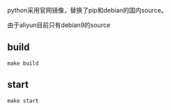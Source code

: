 
python采用官网镜像，替换了pip和debian的国内source。

由于aliyun目前只有debian9的source


## build

```
make build
```

## start

```
make start
```
